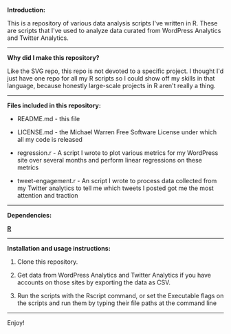 **Introduction:**

This is a repository of various data analysis scripts I've written
in R. These are scripts that I've used to analyze data curated from
WordPress Analytics and Twitter Analytics.

---------------------------------------------------------------------------

**Why did I make this repository?**

Like the SVG repo, this repo is not devoted to a specific project. I
thought I'd just have one repo for all my R scripts so I could show off
my skills in that language, because honestly large-scale projects in R
aren't really a thing.

---------------------------------------------------------------------------

**Files included in this repository:**

- README.md - this file

- LICENSE.md - the Michael Warren Free Software License under which all
  my code is released

- regression.r - A script I wrote to plot various metrics for my
  WordPress site over several months and perform linear regressions
  on these metrics

- tweet-engagement.r - An script I wrote to process data collected from
  my Twitter analytics to tell me which tweets I posted got me the most
  attention and traction

---------------------------------------------------------------------------

**Dependencies:**

[**R**](https://www.r-project.org/)

---------------------------------------------------------------------------

**Installation and usage instructions:**

1. Clone this repository.

2. Get data from WordPress Analytics and Twitter Analytics if you have
   accounts on those sites by exporting the data as CSV.

3. Run the scripts with the Rscript command, or set the Executable flags
   on the scripts and run them by typing their file paths at the command
   line

---------------------------------------------------------------------------

Enjoy!
